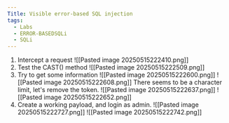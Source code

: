 ```yaml
---
Title: Visible error-based SQL injection
tags:
  - Labs
  - ERROR-BASEDSQLi
  - SQLi
---
```

1. Intercept a request
![[Pasted image 20250515222410.png]]
2. Test the CAST() method
![[Pasted image 20250515222509.png]]
3. Try to get some information
![[Pasted image 20250515222600.png]]
![[Pasted image 20250515222608.png]]
There seems to be a character limit, let's remove the token.
![[Pasted image 20250515222637.png]]
![[Pasted image 20250515222652.png]]
4. Create a working payload, and login as admin.
![[Pasted image 20250515222727.png]]
![[Pasted image 20250515222742.png]]



